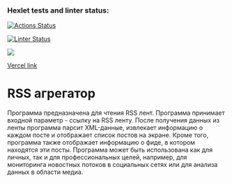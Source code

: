 ### Hexlet tests and linter status:
[![Actions Status](https://github.com/flickystyle/frontend-project-11/workflows/hexlet-check/badge.svg)](https://github.com/flickystyle/frontend-project-11/actions)

[![Linter Status](https://github.com/flickystyle/frontend-project-11/workflows/Node_CI/badge.svg)](https://github.com/flickystyle/frontend-project-11/actions)


<a href="https://codeclimate.com/github/flickystyle/frontend-project-12/maintainability"><img src="https://api.codeclimate.com/v1/badges/09e7449b8339f94a16dd/maintainability" /></a>


[Vercel link](https://frontend-project-11-inr1-dcdpdk2ld-flickystyle.vercel.app)

# RSS агрегатор

Программа предназначена для чтения RSS лент. Программа принимает входной параметр - ссылку на RSS ленту. После получения данных из ленты программа парсит XML-данные, извлекает информацию о каждом посте и отображает список постов на экране. Кроме того, программа также отображает информацию о фиде, в котором находятся эти посты. Программа может быть использована как для личных, так и для профессиональных целей, например, для мониторинга новостных потоков в социальных сетях или для анализа данных в области медиа.


